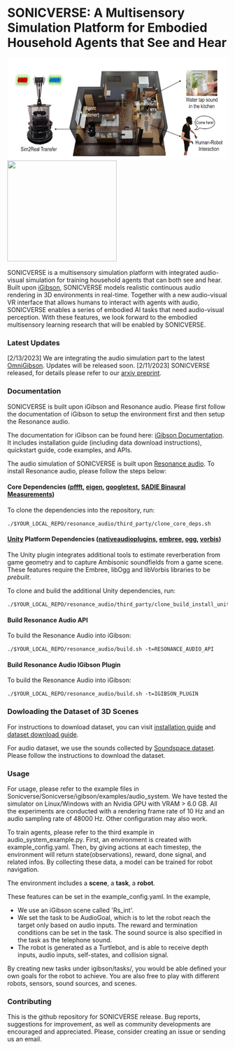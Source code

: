 #  SONICVERSE: A Multisensory Simulation Platform for Embodied Household Agents that See and Hear

<img src="./docs/images/sonicverse.png" width="550" height="230"> <img src="./docs/images/igibson.gif" width="250" height="230"> 

SONICVERSE is a multisensory simulation platform with integrated audio-visual simulation for training household agents that can both see and hear. Built upon [iGibson](https://github.com/StanfordVL/iGibson), SONICVERSE models realistic continuous audio rendering in 3D environments in real-time. Together with a new audio-visual VR interface that allows humans to interact with agents with audio, SONICVERSE enables a series of embodied AI tasks that need audio-visual perception. With these features, we look forward to the embodied multisensory learning research that will be enabled by SONICVERSE.

### Latest Updates
[2/13/2023] We are integrating the audio simulation part to the latest [OmniGibson](https://github.com/StanfordVL/OmniGibson). Updates will be released soon.
[2/11/2023] SONICVERSE released, for details please refer to our [arxiv preprint](https://sites.google.com/view/sonicverse?pli=1). 

<!-- ### Citation
If you use iGibson or its assets and models, consider citing the following publication:

```
@misc{li2021igibson,
      title={iGibson 2.0: Object-Centric Simulation for Robot Learning of Everyday Household Tasks}, 
      author={Chengshu Li and Fei Xia and Roberto Mart\'in-Mart\'in and Michael Lingelbach and Sanjana Srivastava and Bokui Shen and Kent Vainio and Cem Gokmen and Gokul Dharan and Tanish Jain and Andrey Kurenkov and Karen Liu and Hyowon Gweon and Jiajun Wu and Li Fei-Fei and Silvio Savarese},
      year={2021},
      eprint={2108.03272},
      archivePrefix={arXiv},
      primaryClass={cs.RO}
}
``` -->
### Documentation
SONICVERSE is built upon iGibson and Resonance audio. Please first follow the documentation of iGibson to setup the environment first and then setup the Resonance audio.

The documentation for iGibson can be found here: [iGibson Documentation](http://svl.stanford.edu/igibson/docs/). It includes installation guide (including data download instructions), quickstart guide, code examples, and APIs.

The audio simulation of SONICVERSE is built upon [Resonance audio](https://resonance-audio.github.io/resonance-audio/). To install Resonance audio, please follow the steps below:

#### Core Dependencies ([pffft](https://bitbucket.org/jpommier/pffft), [eigen](https://bitbucket.org/eigen/eigen), [googletest](https://github.com/google/googletest), [SADIE Binaural Measurements](https://www.york.ac.uk/sadie-project/database_old.html))

To clone the dependencies into the repository, run:

    ./$YOUR_LOCAL_REPO/resonance_audio/third_party/clone_core_deps.sh

#### [Unity](https://unity3d.com/) Platform Dependencies ([nativeaudioplugins](https://github.com/Unity-Technologies/NativeAudioPlugins), [embree](https://github.com/embree/embree), [ogg](https://github.com/xiph/ogg), [vorbis](https://github.com/xiph/vorbis))

The Unity plugin integrates additional tools to estimate reverberation from game
geometry and to capture Ambisonic soundfields from a game scene. These features
require the Embree, libOgg and libVorbis libraries to be *prebuilt*.

To clone and build the additional Unity dependencies, run:

    ./$YOUR_LOCAL_REPO/resonance_audio/third_party/clone_build_install_unity_deps.sh

#### Build Resonance Audio API
To build the Resonance Audio into iGibson:

    ./$YOUR_LOCAL_REPO/resonance_audio/build.sh -t=RESONANCE_AUDIO_API

#### Build Resonance Audio IGibson Plugin
To build the Resonance Audio into iGibson:

    ./$YOUR_LOCAL_REPO/resonance_audio/build.sh -t=IGIBSON_PLUGIN

### Dowloading the Dataset of 3D Scenes

For instructions to download dataset, you can visit [installation guide](http://svl.stanford.edu/igibson/docs/installation.html) and [dataset download guide](http://svl.stanford.edu/igibson/docs/dataset.html).

For audio dataset, we use the sounds collected by [Soundspace dataset](https://github.com/facebookresearch/sound-spaces/blob/main/soundspaces/README.md). Please follow the instructions to download the dataset.

### Usage

For usage, please refer to the example files in Sonicverse/Sonicverse/igibson/examples/audio_system. We have tested the simulator on Linux/Windows with an Nvidia GPU with VRAM > 6.0 GB. All the experiments are conducted with a rendering frame rate of 10 Hz and an audio sampling rate of 48000 Hz. Other configuration may also work.

To train agents, please refer to the third example in audio_system_example.py. First, an environment is created with example_config.yaml. Then, by giving actions at each timestep, the environment will return state(observations), reward, done signal, and related infos. By collecting these data, a model can be trained for robot navigation.

The environment includes a **scene**, a **task**, a **robot**. 

These features can be set in the example_config.yaml. In the example, 

- We use an iGibson scene called 'Rs_int'. 
- We set the task to be AudioGoal, which is to let the robot reach the target only based on audio inputs. The reward and termination conditions can be set in the task. The sound source is also specified in the task as the telephone sound. 
- The robot is generated as a Turtlebot, and is able to receive depth inputs, audio inputs, self-states, and collision signal.

By creating new tasks under igibson/tasks/, you would be able defined your own goals for the robot to achieve. You are also free to play with different robots, sensors, sound sources, and scenes.

### Contributing
This is the github repository for SONICVERSE release. Bug reports, suggestions for improvement, as well as community developments are encouraged and appreciated. Please, consider creating an issue or sending us an email. 
